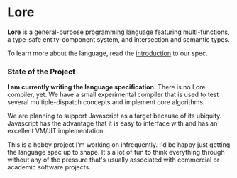 # Lore

**Lore** is a general-purpose programming language featuring multi-functions, a type-safe entity-component system, and intersection and semantic types.

To learn more about the language, read the [introduction](spec/01-introduction.md) to our spec.




### State of the Project

**I am currently writing the language specification.** There is no Lore compiler, yet. We have a small experimental compiler that is used to test several multiple-dispatch concepts and implement core algorithms. 

We are planning to support Javascript as a target because of its ubiquity. Javascript has the advantage that it is easy to interface with and has an excellent VM/JIT implementation.

This is a hobby project I'm working on infrequently. I'd be happy just getting the language spec up to shape. It's a lot of fun to think everything through without any of the pressure that's usually associated with commercial or academic software projects.
